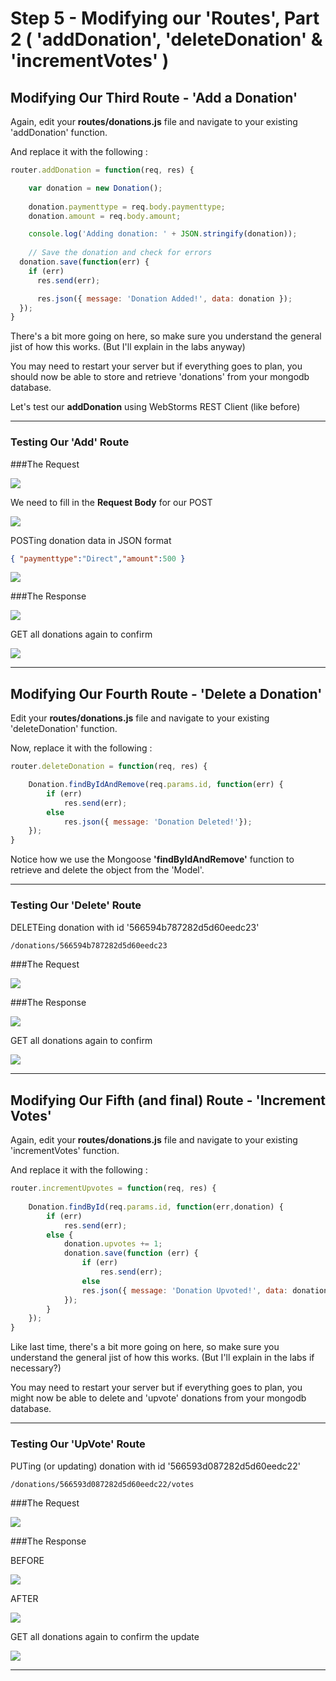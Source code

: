 # Step 5 - Modifying our 'Routes', Part 2 ( 'addDonation', 'deleteDonation' & 'incrementVotes' )

## Modifying Our Third Route - 'Add a Donation'

Again, edit your **routes/donations.js** file and navigate to your existing 'addDonation' function.

And replace it with the following :

```javascript
router.addDonation = function(req, res) {

    var donation = new Donation();
    
    donation.paymenttype = req.body.paymenttype;
    donation.amount = req.body.amount;

    console.log('Adding donation: ' + JSON.stringify(donation));
    
    // Save the donation and check for errors
  donation.save(function(err) {
    if (err)
      res.send(err);

      res.json({ message: 'Donation Added!', data: donation });
  });
}
```
There's a bit more going on here, so make sure you understand the general jist of how this works. (But I'll explain in the labs anyway)

You may need to restart your server but if everything goes to plan, you should now be able to store and retrieve 'donations' from your mongodb database.


Let's test our **addDonation** using WebStorms REST Client (like before)

---

### Testing Our 'Add' Route


###The Request

![](../lab02/images/lab02s27.png)

We need to fill in the **Request Body** for our POST

![](../lab02/images/lab02s28.png)

POSTing donation data in JSON format

~~~json
{ "paymenttype":"Direct","amount":500 }
~~~

![](../lab03/images/lab02s501.png)


###The Response

![](../lab03/images/lab02s502.png)

GET all donations again to confirm

![](../lab03/images/lab02s503.png)


---
## Modifying Our Fourth Route - 'Delete a Donation'

Edit your **routes/donations.js** file and navigate to your existing 'deleteDonation' function.

Now, replace it with the following :

```javascript
router.deleteDonation = function(req, res) {

    Donation.findByIdAndRemove(req.params.id, function(err) {
        if (err)
            res.send(err);
        else
            res.json({ message: 'Donation Deleted!'});
    });
}
```

Notice how we use the Mongoose **'findByIdAndRemove'** function to retrieve and delete the object from the 'Model'.

---

### Testing Our 'Delete' Route

DELETEing donation with id '566594b787282d5d60eedc23'
~~~html
/donations/566594b787282d5d60eedc23
~~~

###The Request

![](../lab03/images/lab02s504.png)


###The Response

![](../lab03/images/lab02s505.png)

GET all donations again to confirm

![](../lab03/images/lab02s506.png)


---
## Modifying Our Fifth (and final) Route - 'Increment Votes'

Again, edit your **routes/donations.js** file and navigate to your existing 'incrementVotes' function.

And replace it with the following :

```javascript
router.incrementUpvotes = function(req, res) {
    
    Donation.findById(req.params.id, function(err,donation) {
        if (err)
            res.send(err);
        else {
            donation.upvotes += 1;
            donation.save(function (err) {
                if (err)
                    res.send(err);
                else
                res.json({ message: 'Donation Upvoted!', data: donation });
            });
        }
    });
}
```
Like last time, there's a bit more going on here, so make sure you understand the general jist of how this works. (But I'll explain in the labs if necessary?)

You may need to restart your server but if everything goes to plan, you might now be able to delete and 'upvote' donations from your mongodb database.

---

### Testing Our 'UpVote' Route

PUTing (or updating) donation with id '566593d087282d5d60eedc22'
~~~html
/donations/566593d087282d5d60eedc22/votes
~~~

###The Request


![](../lab03/images/lab02s507.png)


###The Response

BEFORE

![](../lab03/images/lab02s506.png)

AFTER

![](../lab03/images/lab02s508.png)

GET all donations again to confirm the update

![](../lab03/images/lab02s509.png)


---